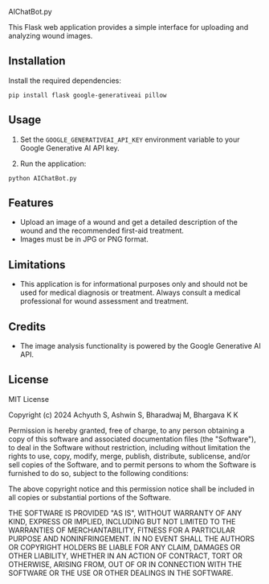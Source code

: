 AIChatBot.py

This Flask web application provides a simple interface for uploading and analyzing wound images.

## Installation

Install the required dependencies:

```shell
pip install flask google-generativeai pillow
```

## Usage

1. Set the `GOOGLE_GENERATIVEAI_API_KEY` environment variable to your Google Generative AI API key.

2. Run the application:

```shell
python AIChatBot.py
```

## Features

- Upload an image of a wound and get a detailed description of the wound and the recommended first-aid treatment.
- Images must be in JPG or PNG format.

## Limitations

- This application is for informational purposes only and should not be used for medical diagnosis or treatment. Always consult a medical professional for wound assessment and treatment.

## Credits

- The image analysis functionality is powered by the Google Generative AI API.

## License

MIT License

Copyright (c) 2024 Achyuth S, Ashwin S, Bharadwaj M, Bhargava K K

Permission is hereby granted, free of charge, to any person obtaining a copy
of this software and associated documentation files (the "Software"), to deal
in the Software without restriction, including without limitation the rights
to use, copy, modify, merge, publish, distribute, sublicense, and/or sell
copies of the Software, and to permit persons to whom the Software is
furnished to do so, subject to the following conditions:

The above copyright notice and this permission notice shall be included in all
copies or substantial portions of the Software.

THE SOFTWARE IS PROVIDED "AS IS", WITHOUT WARRANTY OF ANY KIND, EXPRESS OR
IMPLIED, INCLUDING BUT NOT LIMITED TO THE WARRANTIES OF MERCHANTABILITY,
FITNESS FOR A PARTICULAR PURPOSE AND NONINFRINGEMENT. IN NO EVENT SHALL THE
AUTHORS OR COPYRIGHT HOLDERS BE LIABLE FOR ANY CLAIM, DAMAGES OR OTHER
LIABILITY, WHETHER IN AN ACTION OF CONTRACT, TORT OR OTHERWISE, ARISING FROM,
OUT OF OR IN CONNECTION WITH THE SOFTWARE OR THE USE OR OTHER DEALINGS IN THE
SOFTWARE.

